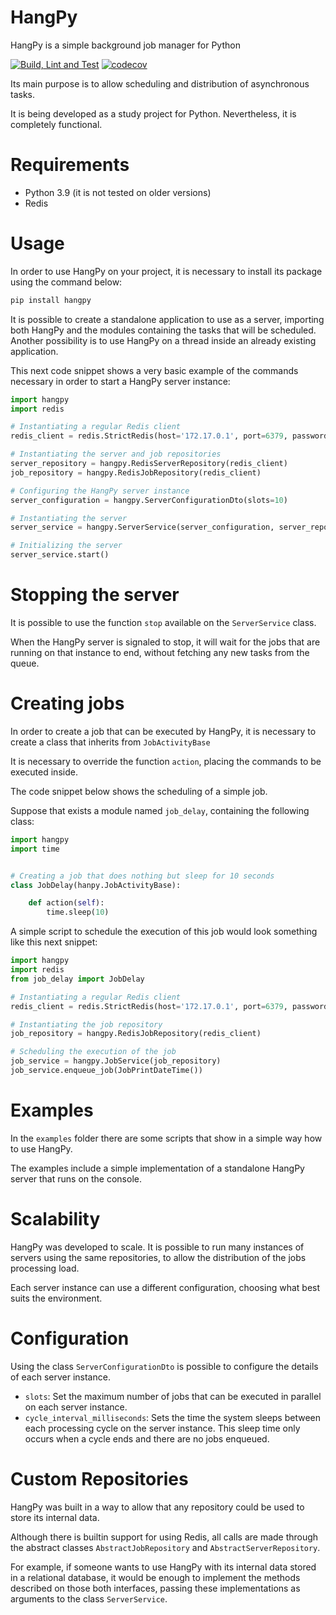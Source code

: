 # HangPy
HangPy is a simple background job manager for Python

[![Build, Lint and Test](https://github.com/luizfernandomeier/hangpy/actions/workflows/python-package.yml/badge.svg)](https://github.com/luizfernandomeier/hangpy/actions/workflows/python-package.yml)
[![codecov](https://codecov.io/gh/luizfernandomeier/hangpy/branch/master/graph/badge.svg?token=OPS9QCQ6TQ)](https://codecov.io/gh/luizfernandomeier/hangpy)

Its main purpose is to allow scheduling and distribution of asynchronous tasks.

It is being developed as a study project for Python. Nevertheless, it is completely functional.

# Requirements

- Python 3.9 (it is not tested on older versions)
- Redis

# Usage

In order to use HangPy on your project, it is necessary to install its package using the command below:

```bash
pip install hangpy
```

It is possible to create a standalone application to use as a server, importing both HangPy and the modules containing the tasks that will be scheduled.
Another possibility is to use HangPy on a thread inside an already existing application.

This next code snippet shows a very basic example of the commands necessary in order to start a HangPy server instance:

```python
import hangpy
import redis

# Instantiating a regular Redis client
redis_client = redis.StrictRedis(host='172.17.0.1', port=6379, password=None)

# Instantiating the server and job repositories
server_repository = hangpy.RedisServerRepository(redis_client)
job_repository = hangpy.RedisJobRepository(redis_client)

# Configuring the HangPy server instance
server_configuration = hangpy.ServerConfigurationDto(slots=10)

# Instantiating the server
server_service = hangpy.ServerService(server_configuration, server_repository, job_repository)

# Initializing the server
server_service.start()
```

# Stopping the server

It is possible to use the function `stop` available on the `ServerService` class.

When the HangPy server is signaled to stop, it will wait for the jobs that are running on that instance to end, without fetching any new tasks from the queue.

# Creating jobs

In order to create a job that can be executed by HangPy, it is necessary to create a class that inherits from `JobActivityBase`

It is necessary to override the function `action`, placing the commands to be executed inside.

The code snippet below shows the scheduling of a simple job.

Suppose that exists a module named `job_delay`, containing the following class:

```python
import hangpy
import time


# Creating a job that does nothing but sleep for 10 seconds
class JobDelay(hanpy.JobActivityBase):

    def action(self):
        time.sleep(10)

```

A simple script to schedule the execution of this job would look something like this next snippet:

```python
import hangpy
import redis
from job_delay import JobDelay

# Instantiating a regular Redis client
redis_client = redis.StrictRedis(host='172.17.0.1', port=6379, password=None)

# Instantiating the job repository
job_repository = hangpy.RedisJobRepository(redis_client)

# Scheduling the execution of the job
job_service = hangpy.JobService(job_repository)
job_service.enqueue_job(JobPrintDateTime())

```

# Examples

In the `examples` folder there are some scripts that show in a simple way how to use HangPy.

The examples include a simple implementation of a standalone HangPy server that runs on the console.

# Scalability

HangPy was developed to scale. It is possible to run many instances of servers using the same repositories, to allow the distribution of the jobs processing load.

Each server instance can use a different configuration, choosing what best suits the environment.

# Configuration

Using the class `ServerConfigurationDto` is possible to configure the details of each server instance.

- `slots`: Set the maximum number of jobs that can be executed in parallel on each server instance.
- `cycle_interval_milliseconds`: Sets the time the system sleeps between each processing cycle on the server instance. This sleep time only occurs when a cycle ends and there are no jobs enqueued.

# Custom Repositories

HangPy was built in a way to allow that any repository could be used to store its internal data.

Although there is builtin support for using Redis, all calls are made through the abstract classes `AbstractJobRepository` and `AbstractServerRepository`.

For example, if someone wants to use HangPy with its internal data stored in a relational database, it would be enough to implement the methods described on those both interfaces, passing these implementations as arguments to the class `ServerService`.
